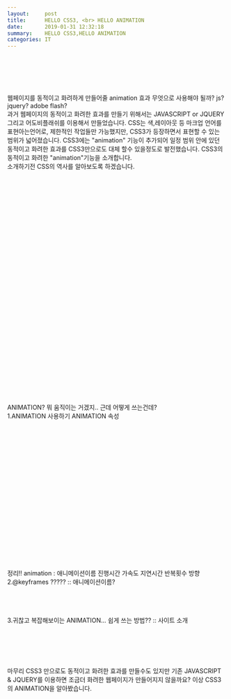 ```yaml
---
layout:     post
title:      HELLO CSS3, <br> HELLO ANIMATION
date:       2019-01-31 12:32:18
summary:    HELLO CSS3,HELLO ANIMATION
categories: IT
---
```


<style>
.titleAnim {
  position: relative;
  display: inline-block;
  width: 130px;
  height: 40px;
  overflow: hidden;
  
}
.titleAnim span {
    position: absolute;
    text-transform: uppercase;
    font-size: 40px;
    line-height:1
  }
.titleAnim-1bis {
    width: 150px
}
.titleAnim-1 span {
    top: 100%;
    font-weight: 300;
    animation: .4s titleAnim 1s ease forwards;  
}
.titleAnim-1bis span {
    top: -100%;
    font-weight: 700;
    animation: .4s titleAnim 1.2s ease forwards;  
}
.titleAnim-2 {
    left: 80px;
    animation: .5s titleAnim2 2.5s ease forwards; 
}
.titleAnim-2 span {
    top: 100%;
    font-weight: 300;
    animation: .4s titleAnim 2s ease forwards;
}
.titleAnim-2bis {
    width:300px
}
.titleAnim-2bis span {
    top: 0;
    left: -100%;
    font-weight: 700;
    color: #F1D91F;
    animation: .4s titleAnim2 2.5s ease forwards;
} 
.has-animation {
  position: relative;
}
.has-animation * {
    opacity: 0;
}
.has-animation.animate-in * {
    animation: textHidden 0.1s 1.1s forwards;
}
.has-animation.animate-in:before, .has-animation.animate-in:after {
    content: '';
    position: absolute;
    top: 0;
    right: 0;
    height: 100%;
    z-index: 10;
}
.has-animation.animate-in:before {
    background-color: pink;
}
.has-animation.animate-in:after {
    background-color: blue;
    animation-delay: .5s;
}
  
.has-animation.animation-ltr.animate-in:before {
    animation: revealLTR 1.8s ease;
}
.has-animation.animation-ltr.animate-in:after {
    animation: revealLTR 1s .6s ease;
}
@keyframes textHidden {
  0% {
    opacity: 0;
  }
  100% {
    opacity: 1;
  }
}
@keyframes titleAnim {
  100% {
    top: 0;
  }
}
@keyframes titleAnim2 {
  100% {
    left: 0;
  }
}
@keyframes revealLTR {
  0%{
    width: 0;
    left: 0;
  }
  65%{
    width: 100%;
    left: 0;
  }
  100% {
    width: 0;
    left: 100%;
  }
}
</style>
<body>
<!-- 타이틀영역 -->
<div>
    <div class="titleAnim titleAnim-1">
        <span>HELLO</span>
    </div>
    <div class="titleAnim titleAnim-1bis">
        <span>CSS3!</span>
    </div>
</div>
<div>
    <div class="titleAnim titleAnim-2">
        <span>HELLO</span>
    </div>
    <div class="titleAnim titleAnim-2bis">
        <span>ANIMATION!</span>
    </div>
</div>

<!-- 서머리 -->
<div class="has-animation animation-ltr" data-delay="2000">
웹페이지를 동적이고 화려하게 만들어줄 animation 효과
무엇으로 사용해야 될까? js? jquery? adobe flash?
</div>
<div class="has-animation animation-ltr" data-delay="2000">
과거 웹페이지의 동적이고 화려한 효과를 만들기 위해서는 JAVASCRIPT or JQUERY 그리고 어도비플래쉬를 이용해서 만들었습니다.
CSS는 색,레이아웃 등 마크업 언어를 표현아는언어로, 제한적인 작업들만 가능했지만, CSS3가 등장하면서 표현할 수 있는 범위가 넓어졌습니다.
CSS3에는 "animation" 기능이 추가되어 일정 범위 안에 있던 동적이고 화려한 효과를 CSS3만으로도 대체 할수 있을정도로 발전했습니다.
CSS3의 동적이고 화려한 "animation"기능을 소개합니다.
</div>


<div class="has-animation animation-ltr" data-delay="2000">
소개하기전 CSS의 역사를 알아보도록 하겠습니다.

-------내용이 지루하니 접기, 궁금하면 눌러서 펼치기

CSS 표준에는 CSS1, CSS2, CSS2.1, CSS3가 있습니다.

CSS1
1996년 12월에 정식 권고가 된 표준입니다. 폰트, 배경 색, 테이블 등의 서식을 다뤘지만 지금은 더 이상 사용하지 않고, W3C에서도 관리하고 있지 않습니다.

CSS2
1998년 5월에 정식 권고가 된 표준입니다. 현재 주로 사용하는 CSS 2.1의 바탕이 된 표준이지만 오류가 많고 또 브라우저 제작사가 구현하지 않은 기능도 많았기 때문에 W3C에서 개정판인 CSS 2.1을 만들게 되었습니다. CSS 2.1이 정식 권고안이 된 후로는 W3C에서 관리하지 않고 있습니다.

CSS2.1
2004년에 후보 권고안(Candidate Recommendation)이 되었으나 다시 초안(Working Draft) 단계를 거쳐서 최정적으로 2011년 6월에 정식 권고가 된 표준입니다.
보통 우리가 CSS 2라고 말할 때는 현재 사용하지 않는 최초의 CSS 2 대신 CSS 2.1을 의미합니다.

CSS3
CSS 3는 이전 버전과는 달리 하나의 큰 표준이 아니라 모듈별로 각각의 표준이 존재합니다. 예를 들어서 CSS Color, CSS Selector, CSS Syntax, CSS Background 등의 다양한 모듈이 각각 독립적으로 정식 권고가 되는 과정을 거치고 있습니다. 2011년 현재 40개 이상의 모듈이 개발되고 있으며 극히 드물지만 CSS 3 Color 모듈 같은 경우에는 정식 권고가 되었습니다.
아직 많은 모듈이 정식 권고가 되지 않았음에도 불구하고 최근 출시되는 브라우저는 CSS 3를 상당히 잘 지원합니다. 하지만 아직 웹 사용자의 대부분이 사용하는 인터넷 익스플로러 6~8 버전에서 지원하지 않기 때문에 모바일을 제외한 환경에서는 사용도가 높지 않습니다.

-------내용이 지루하니 접기, 궁금하면 눌러서 펼치기
</div>

<div class="has-animation animation-ltr" data-delay="2000">
ANIMATION? 뭐 움직이는 거겠지.. 근데 어떻게 쓰는건데?
</div>
<div class="has-animation animation-ltr" data-delay="2000">
1.ANIMATION 사용하기
ANIMATION 속성

animation-duration 
:애니메이션 효과를 재생할 시간을 설정

animation-delay 
:애니메이션 효과가 나타나기까지의 지연 시간 
:설정된 시간이 흐른 뒤에 시작

animation-iteration-count 
:애니메이션 효과의 반복 횟수 설정

animation-direction 
:애니메이션의 진행 방향 설정

animation-timing-function 
: 애니메이션 속도(가속/감속 시간간격등 설정) 
(linear,ease,ease-in,ease-out,ease-in-out,step-start,step-end,steps(int,start|end),cubic-bezier(n,n,n,n),initial,inherit)

animation-name 
: 애니메이션 이름 

animation-play-state 
: 애니메이션 효과의 재생 상태 설정

animation-fill-mode 
:애니메이션 효과가 재생 중이 아닐 때 요소의 스타일을 설정
</div>
<div class="has-animation animation-ltr" data-delay="2000">
정리!! animation : 애니메이션이름 진행시간 가속도 지연시간 반복횟수 방향
</div>

<div class="has-animation animation-ltr" data-delay="2000">
2.@keyframes ?????
:: 애니메이션이름?

@keyframes 애니메이션이름 { 
  from {} 
  to {} 
}
@keyframes 애니메이션이름 { 
  0% {} 
  100% {} 
}
애니메이션 from, to 또는 %도 (0%~ 100%) 사용한다
</div>

<div class="has-animation animation-ltr" data-delay="2000">
3.귀찮고 복잡해보이는 ANIMATION... 쉽게 쓰는 방법??
:: 사이트 소개

http://www.justinaguilar.com/animations
https://daneden.github.io/animate.css
https://minimamente.com/example/magic_animations
https://matthewlein.com/tools/ceaser
</div>

<div class="has-animation animation-ltr" data-delay="2000">
마무리 
CSS3 만으로도 동적이고 화려한 효과를 만들수도 있지만 기존 JAVASCRIPT & JQUERY를 이용하면 조금더 화려한 웹페이지가 만들어지지 않을까요?
이상 CSS3의 ANIMATION을 알아봤습니다.

END ☺
</div>


<!-- 본문 -->
<div class="has-animation animation-ltr" data-delay="2000">
    <xmp>
        <h1>ddd</h1>
        lkajsdflkjasdflkjasdlfkjasdf   
        asdfsadf
    </xmp>
</div>

<!-- 끝 -->


<!-- script -->
<script src="https://code.jquery.com/jquery-1.12.4.min.js"></script>
<script>
$('.has-animation').each(function(index) {
    if($(window).scrollTop() + $(window).height() > $(this).offset().top + $(this).outerHeight() ){ 
        $(this).delay($(this).data('delay')).queue(function(){
            $(this).addClass('animate-in');
        });    
    }   
});  

$(window).scroll(function() { 
	$('.has-animation').each(function(index) {
  		if($(window).scrollTop() + $(window).height() > $(this).offset().top ){ 
  			$(this).delay($(this).data('delay')).queue(function(){
      			$(this).addClass('animate-in');
    		});    
  		}   
	});   
});

</script>

